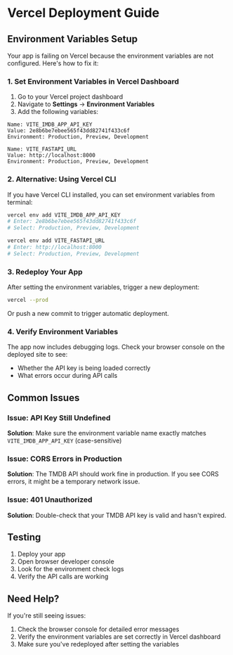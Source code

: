 # Vercel Deployment Guide

## Environment Variables Setup

Your app is failing on Vercel because the environment variables are not configured. Here's how to fix it:

### 1. Set Environment Variables in Vercel Dashboard

1. Go to your Vercel project dashboard
2. Navigate to **Settings** → **Environment Variables**
3. Add the following variables:

```
Name: VITE_IMDB_APP_API_KEY
Value: 2e8b6be7ebee565f43dd82741f433c6f
Environment: Production, Preview, Development
```

```
Name: VITE_FASTAPI_URL
Value: http://localhost:8000
Environment: Production, Preview, Development
```

### 2. Alternative: Using Vercel CLI

If you have Vercel CLI installed, you can set environment variables from terminal:

```bash
vercel env add VITE_IMDB_APP_API_KEY
# Enter: 2e8b6be7ebee565f43dd82741f433c6f
# Select: Production, Preview, Development

vercel env add VITE_FASTAPI_URL
# Enter: http://localhost:8000
# Select: Production, Preview, Development
```

### 3. Redeploy Your App

After setting the environment variables, trigger a new deployment:

```bash
vercel --prod
```

Or push a new commit to trigger automatic deployment.

### 4. Verify Environment Variables

The app now includes debugging logs. Check your browser console on the deployed site to see:
- Whether the API key is being loaded correctly
- What errors occur during API calls

## Common Issues

### Issue: API Key Still Undefined
**Solution**: Make sure the environment variable name exactly matches `VITE_IMDB_APP_API_KEY` (case-sensitive)

### Issue: CORS Errors in Production
**Solution**: The TMDB API should work fine in production. If you see CORS errors, it might be a temporary network issue.

### Issue: 401 Unauthorized
**Solution**: Double-check that your TMDB API key is valid and hasn't expired.

## Testing

1. Deploy your app
2. Open browser developer console
3. Look for the environment check logs
4. Verify the API calls are working

## Need Help?

If you're still seeing issues:
1. Check the browser console for detailed error messages
2. Verify the environment variables are set correctly in Vercel dashboard
3. Make sure you've redeployed after setting the variables
